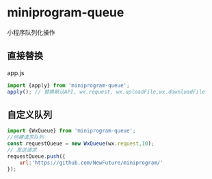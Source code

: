 # miniprogram-queue

小程序队列化操作

## 直接替换

app.js

```js
import {apply} from 'miniprogram-queue';
apply(); // 替换默认API, wx.request, wx.uploadFile,wx.downloadFile
```

## 自定义队列

```js
import {WxQueue} from 'miniprogram-queue';
//创建请求队列
const requestQueue = new WxQueue(wx.request,10);
// 发送请求
requestQueue.push({
    url:'https://github.com/NewFuture/miniprogram/'
});
```